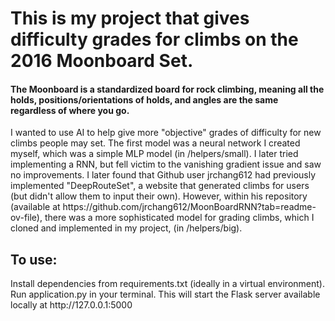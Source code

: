<h1>This is my project that gives difficulty grades for climbs on the 2016 Moonboard Set.</h1>

<h4>The Moonboard is a standardized board for rock climbing, meaning all the holds, positions/orientations of holds, and angles are the same regardless of where you go.</h4>
<p>I wanted to use AI to help give more "objective" grades of difficulty for new climbs people may set. The first model was a neural network I created myself, which was a simple MLP model (in /helpers/small). I later tried implementing a RNN, but fell victim to the vanishing gradient issue and saw no improvements. I later found that Github user jrchang612 had previously implemented "DeepRouteSet", a website that generated climbs for users (but didn't allow them to input their own). However, within his repository (available at https://github.com/jrchang612/MoonBoardRNN?tab=readme-ov-file), there was a more sophisticated model for grading climbs, which I cloned and implemented in my project, (in /helpers/big).</p> 
<h2>To use:</h2>
<p>Install dependencies from requirements.txt (ideally in a virtual environment). Run application.py in your terminal. This will start the Flask server available locally at http://127.0.0.1:5000</p>
